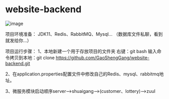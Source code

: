 # website-backend

![image](https://user-images.githubusercontent.com/71113862/190584677-adc9c8f2-d4b6-42db-b099-db5c2a06b24a.png)

项目环境准备：
JDK11、Redis、RabbitMQ、Mysql...
（数据库文件私聊，看到就发给你...）

项目运行步骤：
1、本地新建一个用于存放项目的文件夹
右键：git bash
输入命令拷贝到本地：git clone https://github.com/GaoShengGang/website-backend.git

2、在application.properties配置文件中修改自己的Redis、mysql、rabbitmq地址。

3、微服务模块启动顺序server-->shuaigang-->(customer、lottery)-->zuul

